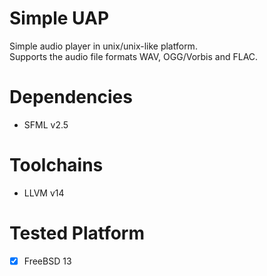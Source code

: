# Simple UAP
Simple audio player in unix/unix-like platform. <br>
Supports the audio file formats WAV, OGG/Vorbis and FLAC.

# Dependencies
- SFML v2.5

# Toolchains
- LLVM v14

# Tested Platform
- [x] FreeBSD 13

